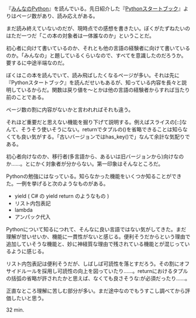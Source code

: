 『[みんなのPython](http://amazon.jp/o/ASIN/4797353953/bouzuya-22)』を読んでいる。先日紹介した『[Pythonスタートブック](http://amazon.jp/o/ASIN/4774142298/bouzuya-22)』よりはページ数があり、読み応えがある。

まだ読み終えていないのだが、現時点での感想を書きたい。ぼくがたずねたいのはただ一つだ「この本の対象者は一体誰なのか」ということだ。

初心者に向けて書いているのか、それとも他の言語の経験者に向けて書いているのか。「みんなの」と題しているくらいなので、すべてを意識したのだろうか。要するに中途半端なのだ。

ぼくはこの本を読んでいて、読み飛ばしたくなるページが多い。それは先に『Pythonスタートブック』を読んだせいもあるが、知っている内容を長々と説明しているからだ。関数は戻り値を～とかは他の言語の経験者からすれば当たり前のことである。

ページ数の割に内容がないかと言われればそれも違う。

それほど重要だと思えない機能を掘り下げて説明する。例えばスライスの[::]なんて、そうそう使いそうにない。returnでタプルの()を省略できることは知らなくても良い気がする。「古いバージョンではhas\_key()で」なんて余計な気配りである。

初心者向けなのか、移行者(多言語から、あるいは旧バージョンから)向けなのか……。とにかく対象者が分からない。第一印象はそんなところだ。

Pythonの勉強にはなっている。知らなかった機能をいくつか知ることができた。一例を挙げると次のようなものがある。

- yield ( C# の yield return のようなもの )
- リスト内包表記
- lambda
- アンパック代入

Pythonについて知るにつれて、そんなに良い言語ではない気がしてきた。まだ理解が甘いせいか、機能に一貫性がないと感じる。便利そうだからという理由で追加していそうな機能と、妙に神経質な理由で残されている機能とが混じっているように感じる。

リスト内包表記は便利そうだが、しばしば可読性を落とすだろう。その割にオフサイドルールを採用し可読性の向上を図っていたり……。returnにおけるタプルの括弧の省略が許されたかと思えば、なくても良さそうな:が必須だったり……。

正直なところ理解に苦しむ部分が多い。まだ途中なのでもうすこし調べてから評価したいと思う。

32 min.
